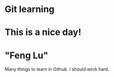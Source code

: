 # Git learning

# This is a nice day!

# "Feng Lu"

Many things to learn in Github. I should work hard. 
